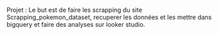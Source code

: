 Projet :
Le but est de faire les scrapping du site Scrapping_pokemon_dataset, recuperer les données et les mettre dans bigquery et faire des analyses sur looker studio.
